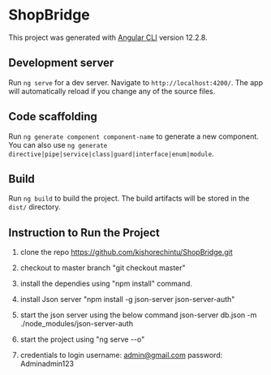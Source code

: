 # ShopBridge

This project was generated with [Angular CLI](https://github.com/angular/angular-cli) version 12.2.8.

## Development server

Run `ng serve` for a dev server. Navigate to `http://localhost:4200/`. The app will automatically reload if you change any of the source files.

## Code scaffolding

Run `ng generate component component-name` to generate a new component. You can also use `ng generate directive|pipe|service|class|guard|interface|enum|module`.

## Build

Run `ng build` to build the project. The build artifacts will be stored in the `dist/` directory.


## Instruction to Run the Project
1) clone the repo
    https://github.com/kishorechintu/ShopBridge.git

2) checkout to master branch
    "git checkout master"

3) install the dependies using "npm install" command.

4) install Json server 
    "npm install -g json-server json-server-auth"

5) start the json server using the below command
    json-server db.json -m ./node_modules/json-server-auth

6) start the project using "ng serve --o"

7) credentials to login
    username: admin@gmail.com
    password: Adminadmin123
